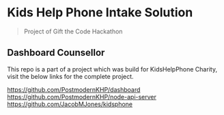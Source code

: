 # Kids Help Phone Intake Solution
> Project of Gift the Code Hackathon
## Dashboard Counsellor

This repo is a part of a project which was build for KidsHelpPhone Charity, visit the below links for the complete project. 

https://github.com/PostmodernKHP/dashboard
https://github.com/PostmodernKHP/node-api-server
https://github.com/JacobMJones/kidsphone
